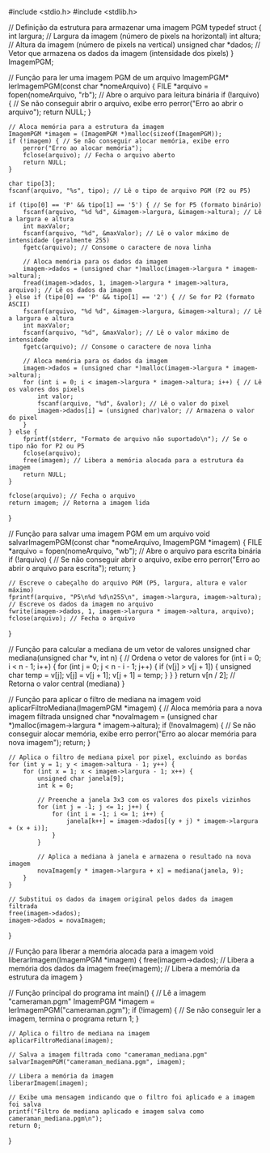 #include <stdio.h>
#include <stdlib.h>

// Definição da estrutura para armazenar uma imagem PGM
typedef struct {
    int largura;        // Largura da imagem (número de pixels na horizontal)
    int altura;         // Altura da imagem (número de pixels na vertical)
    unsigned char *dados; // Vetor que armazena os dados da imagem (intensidade dos pixels)
} ImagemPGM;

// Função para ler uma imagem PGM de um arquivo
ImagemPGM* lerImagemPGM(const char *nomeArquivo) {
    FILE *arquivo = fopen(nomeArquivo, "rb"); // Abre o arquivo para leitura binária
    if (!arquivo) { // Se não conseguir abrir o arquivo, exibe erro
        perror("Erro ao abrir o arquivo");
        return NULL;
    }

    // Aloca memória para a estrutura da imagem
    ImagemPGM *imagem = (ImagemPGM *)malloc(sizeof(ImagemPGM));
    if (!imagem) { // Se não conseguir alocar memória, exibe erro
        perror("Erro ao alocar memória");
        fclose(arquivo); // Fecha o arquivo aberto
        return NULL;
    }

    char tipo[3];
    fscanf(arquivo, "%s", tipo); // Lê o tipo de arquivo PGM (P2 ou P5)
    
    if (tipo[0] == 'P' && tipo[1] == '5') { // Se for P5 (formato binário)
        fscanf(arquivo, "%d %d", &imagem->largura, &imagem->altura); // Lê a largura e altura
        int maxValor;
        fscanf(arquivo, "%d", &maxValor); // Lê o valor máximo de intensidade (geralmente 255)
        fgetc(arquivo); // Consome o caractere de nova linha

        // Aloca memória para os dados da imagem
        imagem->dados = (unsigned char *)malloc(imagem->largura * imagem->altura);
        fread(imagem->dados, 1, imagem->largura * imagem->altura, arquivo); // Lê os dados da imagem
    } else if (tipo[0] == 'P' && tipo[1] == '2') { // Se for P2 (formato ASCII)
        fscanf(arquivo, "%d %d", &imagem->largura, &imagem->altura); // Lê a largura e altura
        int maxValor;
        fscanf(arquivo, "%d", &maxValor); // Lê o valor máximo de intensidade
        fgetc(arquivo); // Consome o caractere de nova linha

        // Aloca memória para os dados da imagem
        imagem->dados = (unsigned char *)malloc(imagem->largura * imagem->altura);
        for (int i = 0; i < imagem->largura * imagem->altura; i++) { // Lê os valores dos pixels
            int valor;
            fscanf(arquivo, "%d", &valor); // Lê o valor do pixel
            imagem->dados[i] = (unsigned char)valor; // Armazena o valor do pixel
        }
    } else {
        fprintf(stderr, "Formato de arquivo não suportado\n"); // Se o tipo não for P2 ou P5
        fclose(arquivo);
        free(imagem); // Libera a memória alocada para a estrutura da imagem
        return NULL;
    }

    fclose(arquivo); // Fecha o arquivo
    return imagem; // Retorna a imagem lida
}

// Função para salvar uma imagem PGM em um arquivo
void salvarImagemPGM(const char *nomeArquivo, ImagemPGM *imagem) {
    FILE *arquivo = fopen(nomeArquivo, "wb"); // Abre o arquivo para escrita binária
    if (!arquivo) { // Se não conseguir abrir o arquivo, exibe erro
        perror("Erro ao abrir o arquivo para escrita");
        return;
    }

    // Escreve o cabeçalho do arquivo PGM (P5, largura, altura e valor máximo)
    fprintf(arquivo, "P5\n%d %d\n255\n", imagem->largura, imagem->altura);
    // Escreve os dados da imagem no arquivo
    fwrite(imagem->dados, 1, imagem->largura * imagem->altura, arquivo);
    fclose(arquivo); // Fecha o arquivo
}

// Função para calcular a mediana de um vetor de valores
unsigned char mediana(unsigned char *v, int n) {
    // Ordena o vetor de valores
    for (int i = 0; i < n - 1; i++) {
        for (int j = 0; j < n - i - 1; j++) {
            if (v[j] > v[j + 1]) {
                unsigned char temp = v[j];
                v[j] = v[j + 1];
                v[j + 1] = temp;
            }
        }
    }
    return v[n / 2]; // Retorna o valor central (mediana)
}

// Função para aplicar o filtro de mediana na imagem
void aplicarFiltroMediana(ImagemPGM *imagem) {
    // Aloca memória para a nova imagem filtrada
    unsigned char *novaImagem = (unsigned char *)malloc(imagem->largura * imagem->altura);
    if (!novaImagem) { // Se não conseguir alocar memória, exibe erro
        perror("Erro ao alocar memória para nova imagem");
        return;
    }

    // Aplica o filtro de mediana pixel por pixel, excluindo as bordas
    for (int y = 1; y < imagem->altura - 1; y++) {
        for (int x = 1; x < imagem->largura - 1; x++) {
            unsigned char janela[9];
            int k = 0;

            // Preenche a janela 3x3 com os valores dos pixels vizinhos
            for (int j = -1; j <= 1; j++) {
                for (int i = -1; i <= 1; i++) {
                    janela[k++] = imagem->dados[(y + j) * imagem->largura + (x + i)];
                }
            }

            // Aplica a mediana à janela e armazena o resultado na nova imagem
            novaImagem[y * imagem->largura + x] = mediana(janela, 9);
        }
    }

    // Substitui os dados da imagem original pelos dados da imagem filtrada
    free(imagem->dados);
    imagem->dados = novaImagem;
}

// Função para liberar a memória alocada para a imagem
void liberarImagem(ImagemPGM *imagem) {
    free(imagem->dados); // Libera a memória dos dados da imagem
    free(imagem); // Libera a memória da estrutura da imagem
}

// Função principal do programa
int main() {
    // Lê a imagem "cameraman.pgm"
    ImagemPGM *imagem = lerImagemPGM("cameraman.pgm");
    if (!imagem) { // Se não conseguir ler a imagem, termina o programa
        return 1;
    }

    // Aplica o filtro de mediana na imagem
    aplicarFiltroMediana(imagem);

    // Salva a imagem filtrada como "cameraman_mediana.pgm"
    salvarImagemPGM("cameraman_mediana.pgm", imagem);

    // Libera a memória da imagem
    liberarImagem(imagem);

    // Exibe uma mensagem indicando que o filtro foi aplicado e a imagem foi salva
    printf("Filtro de mediana aplicado e imagem salva como cameraman_mediana.pgm\n");
    return 0;
}
